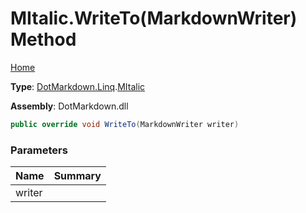 # MItalic\.WriteTo\(MarkdownWriter\) Method

[Home](../../../../README.md)

**Type**: [DotMarkdown.Linq](../../README.md)\.[MItalic](../README.md)

**Assembly**: DotMarkdown\.dll

```csharp
public override void WriteTo(MarkdownWriter writer)
```

### Parameters

| Name | Summary |
| ---- | ------- |
| writer | |

